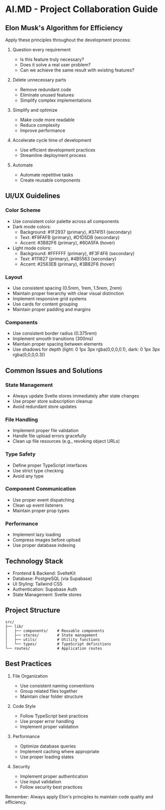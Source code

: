 # AI.MD - Project Collaboration Guide

## Elon Musk's Algorithm for Efficiency

Apply these principles throughout the development process:

1. Question every requirement
   - Is this feature truly necessary?
   - Does it solve a real user problem?
   - Can we achieve the same result with existing features?

2. Delete unnecessary parts
   - Remove redundant code
   - Eliminate unused features
   - Simplify complex implementations

3. Simplify and optimize
   - Make code more readable
   - Reduce complexity
   - Improve performance

4. Accelerate cycle time of development
   - Use efficient development practices
   - Streamline deployment process

5. Automate
   - Automate repetitive tasks
   - Create reusable components

## UI/UX Guidelines

### Color Scheme
- Use consistent color palette across all components
- Dark mode colors:
  - Background: #1F2937 (primary), #374151 (secondary)
  - Text: #F9FAFB (primary), #D1D5DB (secondary)
  - Accent: #3B82F6 (primary), #60A5FA (hover)
- Light mode colors:
  - Background: #FFFFFF (primary), #F3F4F6 (secondary)
  - Text: #111827 (primary), #4B5563 (secondary)
  - Accent: #2563EB (primary), #3B82F6 (hover)

### Layout
- Use consistent spacing (0.5rem, 1rem, 1.5rem, 2rem)
- Maintain proper hierarchy with clear visual distinction
- Implement responsive grid systems
- Use cards for content grouping
- Maintain proper padding and margins

### Components
- Use consistent border radius (0.375rem)
- Implement smooth transitions (300ms)
- Maintain proper spacing between elements
- Use shadows for depth (light: 0 1px 3px rgba(0,0,0,0.1), dark: 0 1px 3px rgba(0,0,0,0.3))

## Common Issues and Solutions

### State Management
- Always update Svelte stores immediately after state changes
- Use proper store subscription cleanup
- Avoid redundant store updates

### File Handling
- Implement proper file validation
- Handle file upload errors gracefully
- Clean up file resources (e.g., revoking object URLs)

### Type Safety
- Define proper TypeScript interfaces
- Use strict type checking
- Avoid any type

### Component Communication
- Use proper event dispatching
- Clean up event listeners
- Maintain proper prop types

### Performance
- Implement lazy loading
- Compress images before upload
- Use proper database indexing

## Technology Stack

- Frontend & Backend: SvelteKit
- Database: PostgreSQL (via Supabase)
- UI Styling: Tailwind CSS
- Authentication: Supabase Auth
- State Management: Svelte stores

## Project Structure

```
src/
├── lib/
│   ├── components/    # Reusable components
│   ├── stores/        # State management
│   ├── utils/         # Utility functions
│   └── types/         # TypeScript definitions
└── routes/            # Application routes
```

## Best Practices

1. File Organization
   - Use consistent naming conventions
   - Group related files together
   - Maintain clear folder structure

2. Code Style
   - Follow TypeScript best practices
   - Use proper error handling
   - Implement proper validation

3. Performance
   - Optimize database queries
   - Implement caching where appropriate
   - Use proper loading states

4. Security
   - Implement proper authentication
   - Use input validation
   - Follow security best practices

Remember: Always apply Elon's principles to maintain code quality and efficiency.
